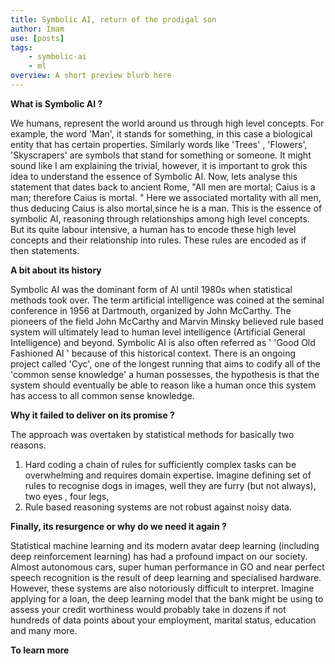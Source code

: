 ```yaml
---
title: Symbolic AI, return of the prodigal son
author: Imam
use: [posts]
tags:
    - symbolic-ai
    - ml
overview: A short preview blurb here
---
```


**What is Symbolic AI ?** 

We humans, represent the world around us through high level concepts. For example, the word 'Man', it stands for something, in this case a biological entity that has certain properties.  Similarly words like 'Trees' , 'Flowers', 'Skyscrapers' are symbols that stand for something or someone. It might sound like I am explaining the trivial, however, it is important to grok this idea to understand the essence of Symbolic AI. Now, lets analyse this statement that dates back to ancient Rome, "All men are mortal;  Caius is a man; therefore Caius is mortal. " Here we associated mortality with all men, thus deducing Caius is also mortal,since he is a man. This is the essence of symbolic AI, reasoning through relationships among high level concepts. But its quite labour intensive, a human has to encode these high level concepts and their relationship into rules. These rules are encoded as if then statements.

**A bit about its history** 

Symbolic AI was the dominant form of AI until 1980s when statistical methods took over. The term artificial intelligence was coined at the seminal conference in 1956 at Dartmouth, organized by John McCarthy. The pioneers of the field John McCarthy and Marvin Minsky believed rule based system will ultimately lead to human level intelligence (Artificial General Intelligence) and beyond.  Symbolic AI is also often referred as ' 'Good Old Fashioned AI ' because of this historical context. There is an ongoing project called 'Cyc', one of the longest running that aims to codify all of the 'common sense knowledge' a human possesses, the hypothesis is that the system should eventually be able to reason like a human once this system has access to all common sense knowledge. 


**Why it failed to deliver on its promise ?**

The approach was overtaken by statistical methods for basically two reasons.

1. Hard coding a chain of rules for sufficiently complex tasks can be overwhelming and requires domain expertise.  Imagine defining set of rules to recognise dogs in images, well they are furry (but not always), two eyes , four legs, 
2. Rule based reasoning systems are not robust against noisy data.


**Finally, its resurgence or why do we need it again ?**

Statistical machine learning and its modern avatar deep learning (including deep reinforcement learning) has had a profound impact on our society. Almost autonomous cars, super human performance in GO and near perfect speech recognition is the result of deep learning and specialised hardware. However, these systems are also notoriously difficult to interpret. Imagine applying for a loan, the deep learning model that the bank might be using to assess your credit worthiness would probably take in dozens if not hundreds of data points about your employment, marital status, education and many more. 



**To learn more** 
